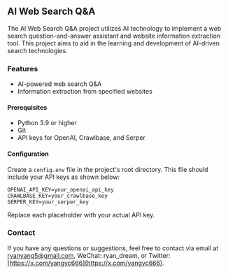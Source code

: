 ## AI Web Search Q&A

The AI Web Search Q&A project utilizes AI technology to implement a web search question-and-answer assistant and website information extraction tool. This project aims to aid in the learning and development of AI-driven search technologies.

### Features

- AI-powered web search Q&A
- Information extraction from specified websites

#### Prerequisites

- Python 3.9 or higher
- Git
- API keys for OpenAI, Crawlbase, and Serper

#### Configuration

Create a `config.env` file in the project's root directory. This file should include your API keys as shown below:

```env
OPENAI_API_KEY=your_openai_api_key
CRAWLBASE_KEY=your_crawlbase_key
SERPER_KEY=your_serper_key
```

Replace each placeholder with your actual API key.

### Contact

If you have any questions or suggestions, feel free to contact via email at ryanyang5@gmail.com, WeChat: ryan_dream, or Twitter: [https://x.com/yangyc666](https://x.com/yangyc666). 
